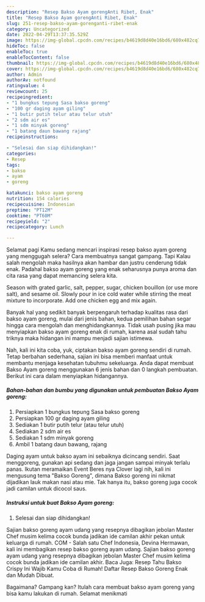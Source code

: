 ```yaml
---
description: "Resep Bakso Ayam gorengAnti Ribet, Enak"
title: "Resep Bakso Ayam gorengAnti Ribet, Enak"
slug: 251-resep-bakso-ayam-gorenganti-ribet-enak
category: Uncategorized
date: 2022-04-29T13:37:35.529Z
image: https://img-global.cpcdn.com/recipes/b4619d8d40e16bd6/680x482cq70/bakso-ayam-goreng-foto-resep-utama.jpg
hideToc: false
enableToc: true
enableTocContent: false
thumbnail: https://img-global.cpcdn.com/recipes/b4619d8d40e16bd6/680x482cq70/bakso-ayam-goreng-foto-resep-utama.jpg
cover: https://img-global.cpcdn.com/recipes/b4619d8d40e16bd6/680x482cq70/bakso-ayam-goreng-foto-resep-utama.jpg
author: Admin
authorAv: notfound
ratingvalue: 4
reviewcount: 25
recipeingredient:
- "1 bungkus tepung Sasa bakso goreng"
- "100 gr daging ayam giling"
- "1 butir putih telur atau telur utuh"
- "2 sdm air es"
- "1 sdm minyak goreng"
- "1 batang daun bawang rajang"
recipeinstructions:

- "Selesai dan siap dihidangkan!"
categories:
- Resep
tags:
- bakso
- ayam
- goreng

katakunci: bakso ayam goreng 
nutrition: 154 calories
recipecuisine: Indonesian
preptime: "PT12M"
cooktime: "PT60M"
recipeyield: "2"
recipecategory: Lunch

---
```



Selamat pagi Kamu sedang mencari inspirasi resep bakso ayam goreng yang menggugah selera? Cara membuatnya sangat gampang. Tapi Kalau salah mengolah maka hasilnya akan hambar dan justru cenderung tidak enak. Padahal bakso ayam goreng yang enak seharusnya punya aroma dan cita rasa yang dapat memancing selera kita.


Season with grated garlic, salt, pepper, sugar, chicken bouillon (or use more salt), and sesame oil. Slowly pour in ice cold water while stirring the meat mixture to incorporate. Add one chicken egg and mix again.

Banyak hal yang sedikit banyak berpengaruh terhadap kualitas rasa dari bakso ayam goreng, mulai dari jenis bahan, kedua pemilihan bahan segar hingga cara mengolah dan menghidangkannya. Tidak usah pusing jika mau menyiapkan bakso ayam goreng enak di rumah, karena asal sudah tahu triknya maka hidangan ini mampu menjadi sajian istimewa.


Nah, kali ini kita coba, yuk, ciptakan bakso ayam goreng sendiri di rumah. Tetap berbahan sederhana, sajian ini bisa memberi manfaat untuk membantu menjaga kesehatan tubuhmu sekeluarga. Anda dapat membuat Bakso Ayam goreng menggunakan 6 jenis bahan dan 0 langkah pembuatan. Berikut ini cara dalam menyiapkan hidangannya.

<!--inarticleads1-->

##### Bahan-bahan dan bumbu yang digunakan untuk pembuatan Bakso Ayam goreng:

1. Persiapkan 1 bungkus tepung Sasa bakso goreng
1. Persiapkan 100 gr daging ayam giling
1. Sediakan 1 butir putih telur (atau telur utuh)
1. Sediakan 2 sdm air es
1. Sediakan 1 sdm minyak goreng
1. Ambil 1 batang daun bawang, rajang


Daging ayam untuk bakso ayam ini sebaiknya dicincang sendiri. Saat menggoreng, gunakan api sedang dan jaga jangan sampai minyak terlalu panas. Ikutan meramaikan Event Beres nya Clover lagi nih, kali ini mengusung tema &#34;Bakso Goreng&#34;, dimana Bakso goreng ini nikmat dijadikan lauk makan nasi atau mie. Tak hanya itu, bakso goreng juga cocok jadi camilan untuk dicocol saus. 

<!--inarticleads2-->

##### Instruksi untuk buat Bakso Ayam goreng:


1. Selesai dan siap dihidangkan!

Sajian bakso goreng ayam udang yang resepnya dibagikan jebolan Master Chef musim kelima cocok bunda jadikan ide camilan akhir pekan untuk keluarga di rumah. COM - Salah satu Chef Indonesia, Devina Hermawan, kali ini membagikan resep bakso goreng ayam udang. Sajian bakso goreng ayam udang yang resepnya dibagikan jebolan Master Chef musim kelima cocok bunda jadikan ide camilan akhir. Baca Juga: Resep Tahu Bakso Crispy Ini Wajib Kamu Coba di Rumah! Daftar Resep Bakso Goreng Enak dan Mudah Dibuat. 

Bagaimana? Gampang kan? Itulah cara membuat bakso ayam goreng yang bisa kamu lakukan di rumah. Selamat menikmati
